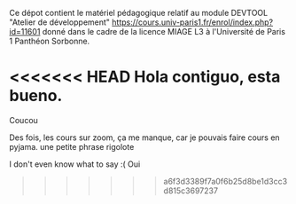 Ce dépot contient le matériel pédagogique relatif au module DEVTOOL "Atelier de développement" https://cours.univ-paris1.fr/enrol/index.php?id=11601 donné dans le cadre de la licence MIAGE L3 à l'Université de Paris 1 Panthéon Sorbonne.

<<<<<<< HEAD
Hola contiguo, esta bueno.
=======
Coucou

Des fois, les cours sur zoom, ça me manque, car je pouvais faire cours en pyjama. une petite phrase rigolote


I don't even know what to say :( Oui

>>>>>>> a6f3d3389f7a0f6b25d8be1d3cc3d815c3697237
